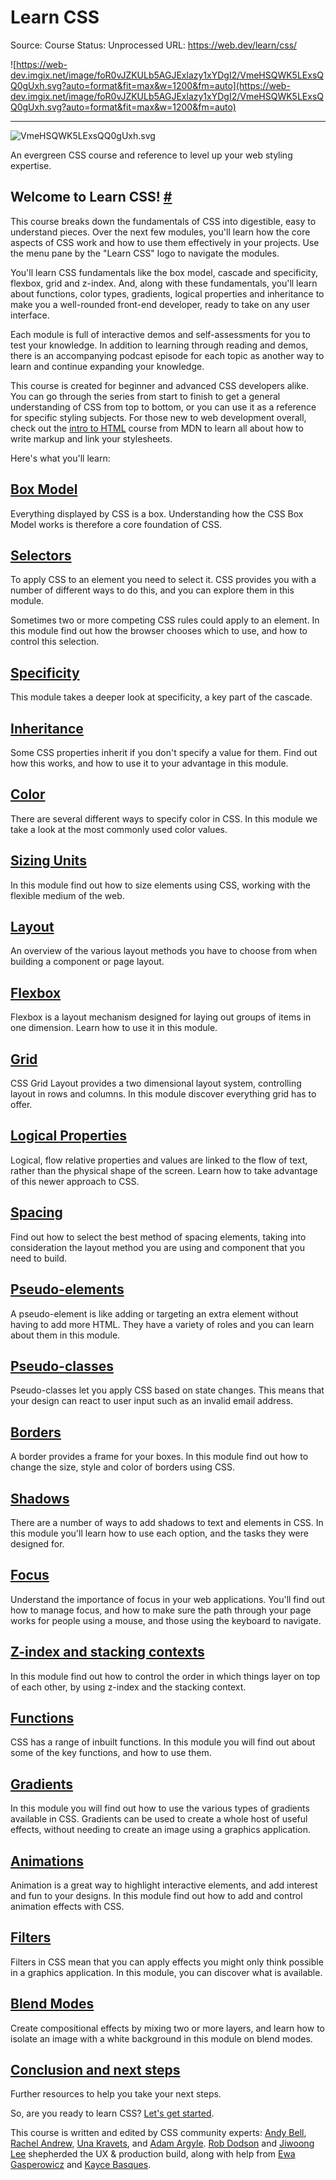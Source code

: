 # Learn CSS

Source: Course
Status: Unprocessed
URL: https://web.dev/learn/css/

![https://web-dev.imgix.net/image/foR0vJZKULb5AGJExlazy1xYDgI2/VmeHSQWK5LExsQQ0gUxh.svg?auto=format&fit=max&w=1200&fm=auto](https://web-dev.imgix.net/image/foR0vJZKULb5AGJExlazy1xYDgI2/VmeHSQWK5LExsQQ0gUxh.svg?auto=format&fit=max&w=1200&fm=auto)

---

![VmeHSQWK5LExsQQ0gUxh.svg](Learn%20CSS%2058543738fe1f433d87311bd3d566830d/VmeHSQWK5LExsQQ0gUxh.svg)

An evergreen CSS course and reference to level up your web styling expertise.

## Welcome to Learn CSS! [#](https://web.dev/learn/css/)

This course breaks down the fundamentals of CSS into digestible, easy to understand pieces. Over the next few modules, you'll learn how the core aspects of CSS work and how to use them effectively in your projects. Use the menu pane by the "Learn CSS" logo to navigate the modules.

You'll learn CSS fundamentals like the box model, cascade and specificity, flexbox, grid and z-index. And, along with these fundamentals, you'll learn about functions, color types, gradients, logical properties and inheritance to make you a well-rounded front-end developer, ready to take on any user interface.

Each module is full of interactive demos and self-assessments for you to test your knowledge. In addition to learning through reading and demos, there is an accompanying podcast episode for each topic as another way to learn and continue expanding your knowledge.

This course is created for beginner and advanced CSS developers alike. You can go through the series from start to finish to get a general understanding of CSS from top to bottom, or you can use it as a reference for specific styling subjects. For those new to web development overall, check out the [intro to HTML](https://developer.mozilla.org/en-US/docs/Learn/HTML/Introduction_to_HTML) course from MDN to learn all about how to write markup and link your stylesheets.

Here's what you'll learn:

## [Box Model](https://web.dev/learn/css/box-model/)

Everything displayed by CSS is a box. Understanding how the CSS Box Model works is therefore a core foundation of CSS.

## [Selectors](https://web.dev/learn/css/selectors/)

To apply CSS to an element you need to select it. CSS provides you with a number of different ways to do this, and you can explore them in this module.

Sometimes two or more competing CSS rules could apply to an element. In this module find out how the browser chooses which to use, and how to control this selection.

## [Specificity](https://web.dev/learn/css/specificity/)

This module takes a deeper look at specificity, a key part of the cascade.

## [Inheritance](https://web.dev/learn/css/inheritance/)

Some CSS properties inherit if you don't specify a value for them. Find out how this works, and how to use it to your advantage in this module.

## [Color](https://web.dev/learn/css/color/)

There are several different ways to specify color in CSS. In this module we take a look at the most commonly used color values.

## [Sizing Units](https://web.dev/learn/css/sizing/)

In this module find out how to size elements using CSS, working with the flexible medium of the web.

## [Layout](https://web.dev/learn/css/layout/)

An overview of the various layout methods you have to choose from when building a component or page layout.

## [Flexbox](https://web.dev/learn/css/flexbox/)

Flexbox is a layout mechanism designed for laying out groups of items in one dimension. Learn how to use it in this module.

## [Grid](https://web.dev/learn/css/grid/)

CSS Grid Layout provides a two dimensional layout system, controlling layout in rows and columns. In this module discover everything grid has to offer.

## [Logical Properties](https://web.dev/learn/css/logical-properties/)

Logical, flow relative properties and values are linked to the flow of text, rather than the physical shape of the screen. Learn how to take advantage of this newer approach to CSS.

## [Spacing](https://web.dev/learn/css/spacing/)

Find out how to select the best method of spacing elements, taking into consideration the layout method you are using and component that you need to build.

## [Pseudo-elements](https://web.dev/learn/css/pseudo-elements/)

A pseudo-element is like adding or targeting an extra element without having to add more HTML. They have a variety of roles and you can learn about them in this module.

## [Pseudo-classes](https://web.dev/learn/css/pseudo-classes/)

Pseudo-classes let you apply CSS based on state changes. This means that your design can react to user input such as an invalid email address.

## [Borders](https://web.dev/learn/css/borders/)

A border provides a frame for your boxes. In this module find out how to change the size, style and color of borders using CSS.

## [Shadows](https://web.dev/learn/css/shadows/)

There are a number of ways to add shadows to text and elements in CSS. In this module you'll learn how to use each option, and the tasks they were designed for.

## [Focus](https://web.dev/learn/css/focus/)

Understand the importance of focus in your web applications. You'll find out how to manage focus, and how to make sure the path through your page works for people using a mouse, and those using the keyboard to navigate.

## [Z-index and stacking contexts](https://web.dev/learn/css/z-index/)

In this module find out how to control the order in which things layer on top of each other, by using z-index and the stacking context.

## [Functions](https://web.dev/learn/css/functions/)

CSS has a range of inbuilt functions. In this module you will find out about some of the key functions, and how to use them.

## [Gradients](https://web.dev/learn/css/gradients/)

In this module you will find out how to use the various types of gradients available in CSS. Gradients can be used to create a whole host of useful effects, without needing to create an image using a graphics application.

## [Animations](https://web.dev/learn/css/animations/)

Animation is a great way to highlight interactive elements, and add interest and fun to your designs. In this module find out how to add and control animation effects with CSS.

## [Filters](https://web.dev/learn/css/filters/)

Filters in CSS mean that you can apply effects you might only think possible in a graphics application. In this module, you can discover what is available.

## [Blend Modes](https://web.dev/learn/css/blend-modes/)

Create compositional effects by mixing two or more layers, and learn how to isolate an image with a white background in this module on blend modes.

## [Conclusion and next steps](https://web.dev/learn/css/conclusion/)

Further resources to help you take your next steps.

So, are you ready to learn CSS? [Let's get started](https://web.dev/learn/css/box-model/).

This course is written and edited by CSS community experts: [Andy Bell](https://twitter.com/piccalilli_), [Rachel Andrew](https://twitter.com/rachelandrew), [Una Kravets](https://twitter.com/Una), and [Adam Argyle](https://twitter.com/argyleink). [Rob Dodson](https://twitter.com/rob_dodson) and [Jiwoong Lee](https://twitter.com/jiwoong) shepherded the UX & production build, along with help from [Ewa Gasperowicz](https://twitter.com/devnook) and [Kayce Basques](https://twitter.com/piccalilli_).